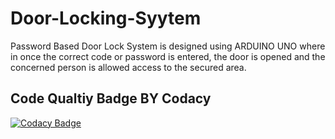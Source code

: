 # Door-Locking-Syytem
Password Based Door Lock System is designed using ARDUINO UNO where in once the correct code or password is entered, the door is opened and the concerned person is allowed access to the secured area.


 ## Code Qualtiy Badge BY Codacy
[![Codacy Badge](https://app.codacy.com/project/badge/Grade/c0fe4fe8d3a044f6996032b24b606057)](https://www.codacy.com/gh/akkivanguu/Door-Locking-Syytem/dashboard?utm_source=github.com&amp;utm_medium=referral&amp;utm_content=akkivanguu/Door-Locking-Syytem&amp;utm_campaign=Badge_Grade)
